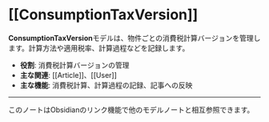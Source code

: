 # [[ConsumptionTaxVersion]]

**ConsumptionTaxVersion**モデルは、物件ごとの消費税計算バージョンを管理します。計算方法や適用税率、計算過程などを記録します。

- **役割**: 消費税計算バージョンの管理
- **主な関連**: [[Article]]、[[User]]
- **主な機能**: 消費税計算、計算過程の記録、記事への反映

---

このノートはObsidianのリンク機能で他のモデルノートと相互参照できます。 